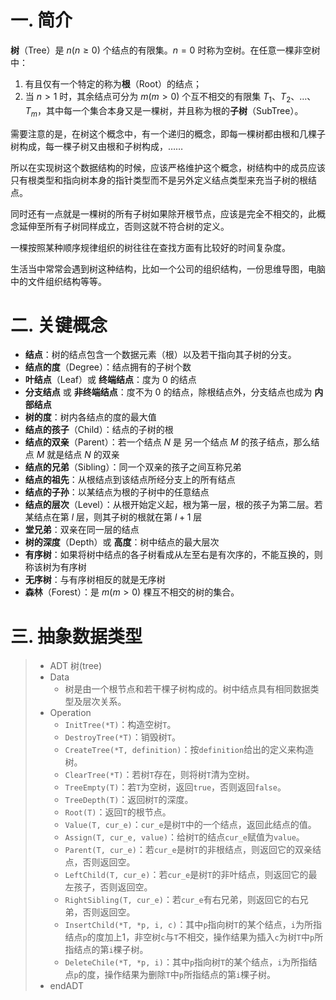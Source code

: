 # 一. 简介

**树**（Tree）是 $n(n\geqslant 0)$ 个结点的有限集。$n=0$ 时称为空树。在任意一棵非空树中：

1. 有且仅有一个特定的称为**根**（Root）的结点；
2. 当 $n>1$ 时，其余结点可分为 $m(m>0)$ 个互不相交的有限集 $T_1、T_2、\dots 、T_m$，其中每一个集合本身又是一棵树，并且称为根的**子树**（SubTree）。

需要注意的是，在树这个概念中，有一个递归的概念，即每一棵树都由根和几棵子树构成，每一棵子树又由根和子树构成，……

所以在实现树这个数据结构的时候，应该严格维护这个概念，树结构中的成员应该只有根类型和指向树本身的指针类型而不是另外定义结点类型来充当子树的根结点。

同时还有一点就是一棵树的所有子树如果除开根节点，应该是完全不相交的，此概念延伸至所有子树同样成立，否则这就不符合树的定义。

一棵按照某种顺序规律组织的树往往在查找方面有比较好的时间复杂度。

生活当中常常会遇到树这种结构，比如一个公司的组织结构，一份思维导图，电脑中的文件组织结构等等。



# 二. 关键概念

- **结点**：树的结点包含一个数据元素（根）以及若干指向其子树的分支。
- **结点的度**（Degree）：结点拥有的子树个数
- **叶结点**（Leaf）或 **终端结点**：度为 0 的结点
- **分支结点** 或 **非终端结点**：度不为 0 的结点，除根结点外，分支结点也成为 **内部结点**
- **树的度**：树内各结点的度的最大值
- **结点的孩子**（Child）：结点的子树的根
- **结点的双亲**（Parent）：若一个结点 $N$ 是 另一个结点 $M$ 的孩子结点，那么结点 $M$ 就是结点 $N$ 的双亲
- **结点的兄弟**（Sibling）：同一个双亲的孩子之间互称兄弟
- **结点的祖先**：从根结点到该结点所经分支上的所有结点
- **结点的子孙**：以某结点为根的子树中的任意结点
- **结点的层次**（Level）：从根开始定义起，根为第一层，根的孩子为第二层。若某结点在第 $l$ 层，则其子树的根就在第 $l+1$ 层
- **堂兄弟**：双亲在同一层的结点
- **树的深度**（Depth）或 **高度**：树中结点的最大层次
- **有序树**：如果将树中结点的各子树看成从左至右是有次序的，不能互换的，则称该树为有序树
- **无序树**：与有序树相反的就是无序树
- **森林**（Forest）：是 $m(m>0)$ 棵互不相交的树的集合。



# 三. 抽象数据类型

> -   ADT 树(tree)
> -   Data
>     -   树是由一个根节点和若干棵子树构成的。树中结点具有相同数据类型及层次关系。
> -   Operation
>     -   `InitTree(*T)`：构造空树`T`。
>     -   `DestroyTree(*T)`：销毁树`T`。
>     -   `CreateTree(*T, definition)`：按`definition`给出的定义来构造树。
>     -   `ClearTree(*T)`：若树`T`存在，则将树`T`清为空树。
>     -   `TreeEmpty(T)`：若`T`为空树，返回`true`，否则返回`false`。
>     -   `TreeDepth(T)`：返回树`T`的深度。
>     -   `Root(T)`：返回`T`的根节点。
>     -   `Value(T, cur_e)`：`cur_e`是树`T`中的一个结点，返回此结点的值。
>     -   `Assign(T, cur_e, value)`：给树`T`的结点`cur_e`赋值为`value`。
>     -   `Parent(T, cur_e)`：若`cur_e`是树`T`的非根结点，则返回它的双亲结点，否则返回空。
>     -   `LeftChild(T, cur_e)`：若`cur_e`是树`T`的非叶结点，则返回它的最左孩子，否则返回空。
>     -   `RightSibling(T, cur_e)`：若`cur_e`有右兄弟，则返回它的右兄弟，否则返回空。
>     -   `InsertChild(*T, *p, i, c)`：其中`p`指向树`T`的某个结点，`i`为所指结点`p`的度加上1，非空树`c`与`T`不相交，操作结果为插入`c`为树`T`中`p`所指结点的第`i`棵子树。
>     -   `DeleteChile(*T, *p, i)`：其中`p`指向树`T`的某个结点，`i`为所指结点`p`的度，操作结果为删除`T`中`p`所指结点的第`i`棵子树。
> -   endADT

